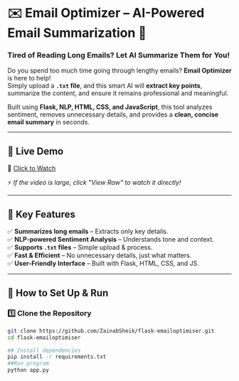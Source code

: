 # ✉️ Email Optimizer – AI-Powered Email Summarization 🚀  

### **Tired of Reading Long Emails? Let AI Summarize Them for You!**  

Do you spend too much time going through lengthy emails? **Email Optimizer** is here to help!  
Simply upload a **`.txt` file**, and this smart AI will **extract key points**, summarize the content, and ensure it remains professional and meaningful.  

Built using **Flask, NLP, HTML, CSS, and JavaScript**, this tool analyzes sentiment, removes unnecessary details, and provides a **clean, concise email summary** in seconds.  

---

## 🎥 Live Demo  

📌 [Click to Watch](https://github.com/ZainabSheik/flask-emailoptimiser/blob/main/email-optimizer%20working.mp4)  

⚡ *If the video is large, click "View Raw" to watch it directly!*  

---

## 🌟 Key Features  

✅ **Summarizes long emails** – Extracts only key details.  
✅ **NLP-powered Sentiment Analysis** – Understands tone and context.  
✅ **Supports `.txt` files** – Simple upload & process.  
✅ **Fast & Efficient** – No unnecessary details, just what matters.  
✅ **User-Friendly Interface** – Built with Flask, HTML, CSS, and JS.  

---

## 🚀 How to Set Up & Run  

### 1️⃣ Clone the Repository  
```bash
git clone https://github.com/ZainabSheik/flask-emailoptimiser.git
cd flask-emailoptimiser

## Install dependencies
pip install -r requirements.txt
##Run program
python app.py
